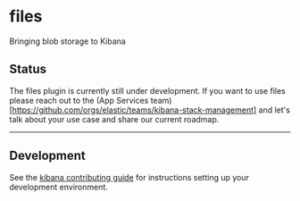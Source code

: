 # files

Bringing blob storage to Kibana

## Status

The files plugin is currently still under development. If you want to use files please reach out to the (App Services team)[https://github.com/orgs/elastic/teams/kibana-stack-management] and let's talk about your use case and share our current roadmap.

---

## Development

See the [kibana contributing guide](https://github.com/elastic/kibana/blob/main/CONTRIBUTING.md) for instructions setting up your development environment.
